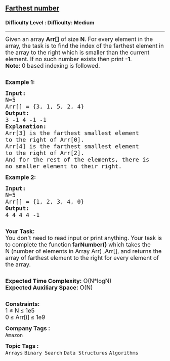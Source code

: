 <h2><a href="https://www.geeksforgeeks.org/problems/farthest-number--170636/1?page=1&category=Binary%20Search&difficulty=Medium,Hard&status=unsolved,attempted&sortBy=accuracy">Farthest number</a></h2><h3>Difficulty Level : Difficulty: Medium</h3><hr><div class="problems_problem_content__Xm_eO"><p><span style="font-size: 18px;">Given an array <strong>A</strong><strong>rr[]</strong>&nbsp;of size&nbsp;<strong>N</strong>. For every element in the array, the task is to find the index of the farthest element in the array to the right which is smaller than the current element. If no such number exists then print&nbsp;<strong>-1</strong>.</span><br><strong><span style="font-size: 18px;">Note: </span></strong><span style="font-size: 18px;">0 based indexing is followed.</span></p>
<p><br><span style="font-size: 18px;"><strong>Example 1:</strong></span></p>
<pre><span style="font-size: 18px;"><strong>Input:</strong> </span>
<span style="font-size: 18px;">N=5</span>
<span style="font-size: 18px;">Arr[] = {3, 1, 5, 2, 4}</span>
<span style="font-size: 18px;"><strong>Output:</strong> </span>
<span style="font-size: 18px;">3 -1 4 -1 -1</span>
<strong><span style="font-size: 18px;">Explanation:</span></strong>
<span style="font-size: 18px;">Arr[3] is the farthest smallest element
to the right of Arr[0].
Arr[4] is the farthest smallest element
to the right of Arr[2].
And for the rest of the elements, there is
no smaller element to their right.</span>
</pre>
<p><span style="font-size: 18px;"><strong>Example 2:</strong></span></p>
<pre><span style="font-size: 18px;"><strong>Input:</strong> </span>
<span style="font-size: 18px;">N=5</span>
<span style="font-size: 18px;">Arr[] = {1, 2, 3, 4, 0}</span>
<span style="font-size: 18px;"><strong>Output:</strong> </span>
<span style="font-size: 18px;">4 4 4 4 -1</span></pre>
<p><br><span style="font-size: 18px;"><strong>Your Task:&nbsp;</strong></span><br><span style="font-size: 18px;">You don't need to read input or print anything. Your task is to complete the function<strong> farNumber()</strong>&nbsp;which takes the N&nbsp;(number of elements in Array Arr) ,Arr[], and returns the array&nbsp;of farthest element to the right for&nbsp;every&nbsp;element of the array.</span></p>
<p><br><span style="font-size: 18px;"><strong>Expected Time Complexity:</strong> O(N*logN)<br><strong>Expected Auxiliary Space:</strong> O(N)</span></p>
<p><br><strong><span style="font-size: 18px;">Constraints:</span></strong><br><span style="font-size: 18px;">1 </span> <span style="font-size: 18px;">≤ </span> <span style="font-size: 18px;">N</span> <span style="font-size: 18px;">≤ </span> <span style="font-size: 18px;">1e5<br>0</span> <span style="font-size: 18px;">≤ </span> <span style="font-size: 18px;">Arr[i]</span>&nbsp;<span style="font-size: 18px;">≤ </span> <span style="font-size: 18px;">1e9&nbsp;</span></p></div><p><span style=font-size:18px><strong>Company Tags : </strong><br><code>Amazon</code>&nbsp;<br><p><span style=font-size:18px><strong>Topic Tags : </strong><br><code>Arrays</code>&nbsp;<code>Binary Search</code>&nbsp;<code>Data Structures</code>&nbsp;<code>Algorithms</code>&nbsp;